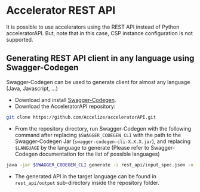 # Accelerator REST API

It is possible to use accelerators using the REST API instead of Python acceleratorAPI. But, note that in this case, 
CSP instance configuration is not supported.

## Generating REST API client in any language using Swagger-Codegen

Swagger-Codegen can be used to generate client for almost any language (Java, Javascript, ...)

- Download and install [Swagger-Codegen](https://github.com/swagger-api/swagger-codegen).
- Download the AcceleratorAPI repository:

```bash
git clone https://github.com/Accelize/acceleratorAPI.git 
```
- From the repository directory, run Swagger-Codegen with the following command after replacing `$SWAGGER_CODEGEN_CLI` 
with the path to the Swagger-Codegen Jar (`swagger-codegen-cli-X.X.X.jar`), and replacing `$LANGUAGE` by the 
language to generate (Please refer to Swagger-Codegen documentation for the list of possible languages)

```bash
java -jar $SWAGGER_CODEGEN_CLI generate -i rest_api/input_spec.json -o rest_api/output -l $LANGUAGE
```

- The generated API in the target language can be found in `rest_api/output` sub-directory inside the repository folder.
